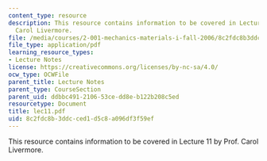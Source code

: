 ```yaml
---
content_type: resource
description: This resource contains information to be covered in Lecture 11 by Prof.
  Carol Livermore.
file: /media/courses/2-001-mechanics-materials-i-fall-2006/8c2fdc8b3ddcced1d5c8a096df3f59ef_lec11.pdf
file_type: application/pdf
learning_resource_types:
- Lecture Notes
license: https://creativecommons.org/licenses/by-nc-sa/4.0/
ocw_type: OCWFile
parent_title: Lecture Notes
parent_type: CourseSection
parent_uid: ddbbc491-2106-53ce-dd8e-b122b208c5ed
resourcetype: Document
title: lec11.pdf
uid: 8c2fdc8b-3ddc-ced1-d5c8-a096df3f59ef
---
```

This resource contains information to be covered in Lecture 11 by Prof. Carol Livermore.